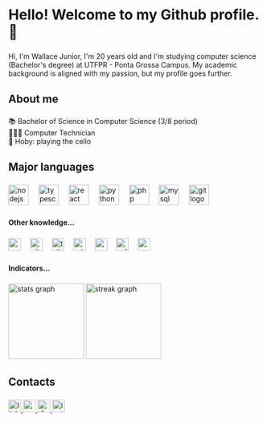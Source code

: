 <!--
**WallaceJunior14/WallaceJunior14** is a ✨ _special_ ✨ repository because its `README.md` (this file) appears on your GitHub profile.

MASCOTE 
<div align="center">
  <img src='https://i.postimg.cc/bYtmbbTp/octocat-1677350705722.png' border='0' alt='octocat-1677350705722'  height="300" width="300"/>
</div>
-->
<h1 align="left">Hello! Welcome to my Github profile. 👋</h1>

###

<p align="left">Hi, I'm Wallace Junior, I'm 20 years old and I'm studying computer science (Bachelor's degree) at UTFPR - Ponta Grossa Campus. My academic background is aligned with my passion, but my profile goes further.</p>

###

<h2 align="left">About me</h2>

###

<p align="left">📚 Bachelor of Science in Computer Science (3/8 period)<br>🧑🏾‍💻 Computer Technician<br>🎻 Hoby: playing the cello</p>

###

<h2 align="left">Major languages</h2>

###

<div align="left">
  <img src="https://cdn.simpleicons.org/nodedotjs/339933" height="40" alt="nodejs logo"  />
  <img width="12" />
  <img src="https://cdn.simpleicons.org/typescript/3178C6" height="40" alt="typescript logo"  />
  <img width="12" />
  <img src="https://cdn.jsdelivr.net/gh/devicons/devicon/icons/react/react-original.svg" height="40" alt="react logo"  />
  <img width="12" />
  <img src="https://cdn.simpleicons.org/python/3776AB" height="40" alt="python logo"  />
  <img width="12" />
  <img src="https://skillicons.dev/icons?i=php" height="40" alt="php logo"  />
  <img width="12" />
  <img src="https://skillicons.dev/icons?i=mysql" height="40" alt="mysql logo"  />
  <img width="12" />
  <img src="https://skillicons.dev/icons?i=git" height="40" alt="git logo"  />
</div>

###

<h4 align="left">Other knowledge...</h4>

###

<div align="left">
  <img src="https://cdn.jsdelivr.net/gh/devicons/devicon/icons/nextjs/nextjs-original.svg" height="25" alt="nextjs logo"  />
  <img width="10" />
  <img src="https://skillicons.dev/icons?i=vite" height="25" alt="vite logo"  />
  <img width="10" />
  <img src="https://cdn.simpleicons.org/tailwindcss/06B6D4" height="25" alt="tailwindcss logo"  />
  <img width="10" />
  <img src="https://skillicons.dev/icons?i=prisma" height="25" alt="prisma logo"  />
  <img width="10" />
  <img src="https://cdn.simpleicons.org/postgresql/4169E1" height="25" alt="postgresql logo"  />
  <img width="10" />
  <img src="https://cdn.simpleicons.org/sqlite/003B57" height="25" alt="sqlite logo"  />
  <img width="10" />
  <img src="https://skillicons.dev/icons?i=c" height="25" alt="c logo"  />
</div>

###

<h4 align="left">Indicators...</h4>

###

<div align="left">
  <img src="https://github-readme-stats.vercel.app/api?username=WallaceJunior14&hide_title=false&hide_rank=false&show_icons=false&include_all_commits=true&count_private=true&disable_animations=false&theme=codeSTACKr&locale=en&hide_border=false&order=1" height="150" alt="stats graph"  />
  <img src="https://streak-stats.demolab.com?user=WallaceJunior14&locale=en&mode=weekly&theme=codeSTACKr&hide_border=true&border_radius=5&order=3" height="150" alt="streak graph"  />
</div>

###

<h2 align="left">Contacts</h2>

###

<div align="left">
  <a href="https://www.linkedin.com/in/wallace-junior-87b7011aa/" target="_blank">
    <img src="https://img.shields.io/static/v1?message=LinkedIn&logo=linkedin&label=&color=0077B5&logoColor=white&labelColor=&style=for-the-badge" height="25" alt="linkedin logo"  />
  </a>
  <a href="mailto:wallacepfj1409@gmail.com" target="_blank">
    <img src="https://img.shields.io/static/v1?message=Gmail&logo=gmail&label=&color=D14836&logoColor=white&labelColor=&style=for-the-badge" height="25" alt="gmail logo"  />
  </a>
  <a href="https://discord.com/wallacejunior0144" target="_blank">
    <img src="https://img.shields.io/static/v1?message=Discord&logo=discord&label=&color=7289DA&logoColor=white&labelColor=&style=for-the-badge" height="25" alt="discord logo"  />
  </a>
  <a href="https://www.instagram.com/wj.freire_/" target="_blank">
    <img src="https://img.shields.io/static/v1?message=Instagram&logo=instagram&label=&color=E4405F&logoColor=white&labelColor=&style=for-the-badge" height="25" alt="instagram logo"  />
  </a>
</div>

###
